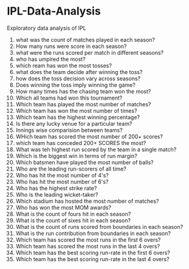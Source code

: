 # IPL-Data-Analysis
Exploratory data analysis of IPL

1. what was the count of matches played in each season?
2. How many runs were score in each season?
3. what were the runs scored per match in different seasons?
4. who has umpired the most?
5. which ream has won the most tosses?
6. what does the team decide after winning the toss?
7. how does the toss decision vary across seasons?
8. Does winning the toss imply winning the game?
9. How many times has the chasing team won the most?
10. Which all teams had won this tournament?
11. Which team has played the most number of matches?
12. Which team has won the most number of times?
13. Which team has the highest winning percentage?
14. Is there any lucky venue for a particular team?
15. Innings wise comparision between teams?
16. WHich team has scored the most number of 200+ scores?
17. which team has conceded 200+ SCORES the most?
18. What was teh highest run scored by the team in a single match?
19. Which is the biggest win in terms of run margin?
20. Which batsmen have played the most number of balls?
21. Who are the leading run-scorers of all time?
22. Who has hit the most number of 4's?
23. Who has hit the most number of 6's?
24. Who has the highest strike rate?
25. Who is the leading wicket-taker?
26. Which stadium has hosted the most number of matches?
27. Who has won the most MOM awards?
28. What is the count of fours hit in each season?
29. What is the count of sixes hit in each season? 
30. What is the count of runs scored from boundaries in each season?
31. What is the run contribution from boundaries in each season?
32. Which team has scored the most runs in the first 6 overs?
33. Which team has scored the most runs in the last 4 overs?
34. Which team has the best scoring run-rate in the first 6 overs?
35. Which team has the best scoring run-rate in the last 4 overs?
